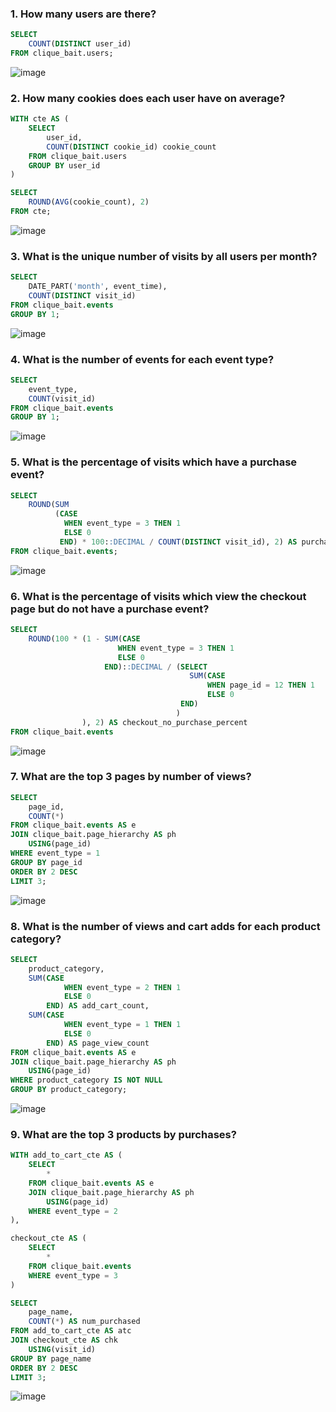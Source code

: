 ### 1. How many users are there?

```sql
SELECT 
	COUNT(DISTINCT user_id)
FROM clique_bait.users;
```
![image](https://user-images.githubusercontent.com/12231066/205488822-47f837e5-f842-4b95-a1e3-fc73081a96eb.png)

### 2. How many cookies does each user have on average?

```sql
WITH cte AS (
	SELECT
		user_id,
		COUNT(DISTINCT cookie_id) cookie_count
	FROM clique_bait.users
	GROUP BY user_id
)

SELECT 
	ROUND(AVG(cookie_count), 2)
FROM cte;
```
![image](https://user-images.githubusercontent.com/12231066/205488831-0a1d34fd-55fd-4802-bf2f-b6f27f87bb95.png)

### 3. What is the unique number of visits by all users per month?

```sql
SELECT
	DATE_PART('month', event_time),
	COUNT(DISTINCT visit_id)
FROM clique_bait.events
GROUP BY 1;
```
![image](https://user-images.githubusercontent.com/12231066/205488835-f270d71c-d4f2-4740-a514-94b1ffb12b30.png)

### 4. What is the number of events for each event type?

```sql
SELECT
	event_type,
	COUNT(visit_id)
FROM clique_bait.events
GROUP BY 1;
```
![image](https://user-images.githubusercontent.com/12231066/205488841-1539f1da-9281-43bf-ba17-a71fc17f5901.png)

### 5. What is the percentage of visits which have a purchase event?

```sql
SELECT
	ROUND(SUM
		  (CASE
			WHEN event_type = 3 THEN 1
			ELSE 0
		   END) * 100::DECIMAL / COUNT(DISTINCT visit_id), 2) AS purchase_percentage
FROM clique_bait.events;
```
![image](https://user-images.githubusercontent.com/12231066/205488844-d9d98689-4277-4b81-ba13-731219ed2af0.png)

### 6. What is the percentage of visits which view the checkout page but do not have a purchase event?

```sql
SELECT
	ROUND(100 * (1 - SUM(CASE
						WHEN event_type = 3 THEN 1
						ELSE 0
					 END)::DECIMAL / (SELECT
										SUM(CASE
											WHEN page_id = 12 THEN 1
											ELSE 0
									  END)
								  	 )
				), 2) AS checkout_no_purchase_percent
FROM clique_bait.events
```
![image](https://user-images.githubusercontent.com/12231066/205488846-e31542e3-1141-4d97-ad72-e269bbe3c41d.png)

### 7. What are the top 3 pages by number of views?

```sql
SELECT
	page_id,
	COUNT(*)
FROM clique_bait.events AS e
JOIN clique_bait.page_hierarchy AS ph
	USING(page_id)
WHERE event_type = 1
GROUP BY page_id
ORDER BY 2 DESC
LIMIT 3;
```
![image](https://user-images.githubusercontent.com/12231066/205488850-5ec9681a-21fe-41e3-b879-fd9247be8f06.png)

### 8. What is the number of views and cart adds for each product category?

```sql
SELECT
	product_category,
	SUM(CASE
	   		WHEN event_type = 2 THEN 1
			ELSE 0
		END) AS add_cart_count,
	SUM(CASE
	   		WHEN event_type = 1 THEN 1
			ELSE 0
		END) AS page_view_count
FROM clique_bait.events AS e
JOIN clique_bait.page_hierarchy AS ph
	USING(page_id)
WHERE product_category IS NOT NULL
GROUP BY product_category;
```
![image](https://user-images.githubusercontent.com/12231066/205488853-603cb101-d4e5-406d-82a6-42fc60ba0935.png)

### 9. What are the top 3 products by purchases?

```sql
WITH add_to_cart_cte AS (
	SELECT
		*
	FROM clique_bait.events AS e
	JOIN clique_bait.page_hierarchy AS ph
		USING(page_id)
	WHERE event_type = 2
),

checkout_cte AS (
	SELECT
		*
	FROM clique_bait.events
	WHERE event_type = 3
)

SELECT
	page_name,
	COUNT(*) AS num_purchased
FROM add_to_cart_cte AS atc
JOIN checkout_cte AS chk
	USING(visit_id)
GROUP BY page_name
ORDER BY 2 DESC
LIMIT 3;
```
![image](https://user-images.githubusercontent.com/12231066/205488858-6092e379-9232-40a0-beff-61cdee65a42a.png)
